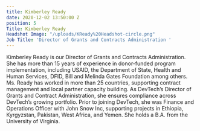 ```yaml
---
title: Kimberley Ready
date: 2020-12-02 13:50:00 Z
position: 5
Title: Kimberley Ready
Headshot Image: "/uploads/KReady%20Headshot-circle.png"
Job Title: 'Director of Grants and Contracts Administration '
---
```


Kimberley Ready is our Director of Grants and Contracts Administration. She has more than 15 years of experience in donor-funded program implementation, including USAID, the Department of State, Health and Human Services, DFID, Bill and Melinda Gates Foundation among others. Ms. Ready has worked in more than 25 countries, supporting contract management and local partner capacity building. As DevTech’s Director of Grants and Contract Administration, she ensures compliance across DevTech’s growing portfolio. Prior to joining DevTech, she was Finance and Operations Officer with John Snow Inc, supporting projects in Ethiopia, Kyrgyzstan, Pakistan, West Africa, and Yemen. She holds a B.A. from the University of Virginia. 
